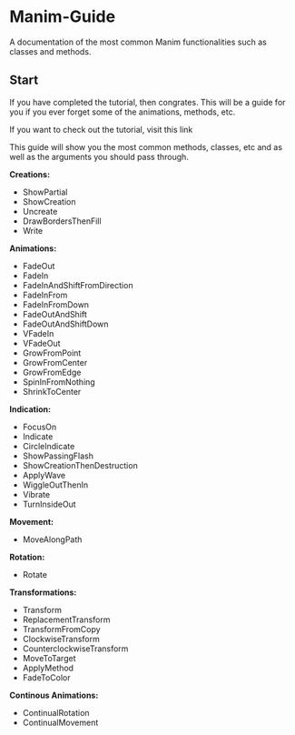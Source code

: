 # Manim-Guide
A documentation of the most common Manim functionalities such as classes and methods. 

## Start
If you have completed the tutorial, then congrates. This will be a guide for you if you ever forget some of the animations, methods, etc. 

If you want to check out the tutorial, visit this link 

This guide will show you the most common methods, classes, etc and as well as the arguments you should pass through. 


**Creations:**
* ShowPartial
* ShowCreation
* Uncreate
* DrawBordersThenFill
* Write

**Animations:**
* FadeOut
* FadeIn 
* FadeInAndShiftFromDirection
* FadeInFrom
* FadeInFromDown
* FadeOutAndShift
* FadeOutAndShiftDown
* VFadeIn
* VFadeOut
* GrowFromPoint
* GrowFromCenter
* GrowFromEdge
* SpinInFromNothing
* ShrinkToCenter

**Indication:**
* FocusOn
* Indicate
* CircleIndicate
* ShowPassingFlash
* ShowCreationThenDestruction
* ApplyWave
* WiggleOutThenIn
* Vibrate
* TurnInsideOut

**Movement:** 
* MoveAlongPath

**Rotation:**
* Rotate

**Transformations:**
* Transform
* ReplacementTransform
* TransformFromCopy
* ClockwiseTransform
* CounterclockwiseTransform
* MoveToTarget
* ApplyMethod
* FadeToColor

**Continous Animations:**
* ContinualRotation
* ContinualMovement
